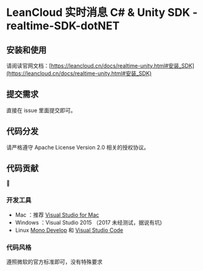 # LeanCloud 实时消息 C# & Unity SDK - realtime-SDK-dotNET

## 安装和使用
请阅读官网文档：[https://leancloud.cn/docs/realtime-unity.html#安装_SDK](https://leancloud.cn/docs/realtime-unity.html#安装_SDK)

## 提交需求
直接在 issue 里面提交即可。

## 代码分发
请严格遵守 Apache License Version 2.0 相关的授权协议。

## 代码贡献

### 开发工具

- Mac ：推荐 [Visual Studio for Mac](https://www.visualstudio.com/vs/visual-studio-mac/)
- Windows ：Visual Studio 2015 （2017 未经测试，据说有坑)
- Linux [Mono Develop](http://www.monodevelop.com/download/) 和 [Visual Studio Code](https://code.visualstudio.com/download)

### 代码风格
遵照微软的官方标准即可，没有特殊要求



